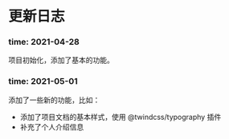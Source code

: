 # 更新日志

### time: 2021-04-28

项目初始化，添加了基本的功能。


### time: 2021-05-01
添加了一些新的功能，比如：
- 添加了项目文档的基本样式，使用 @twindcss/typography 插件
- 补充了个人介绍信息